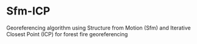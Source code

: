 # Sfm-ICP
Georeferencing algorithm using Structure from Motion (Sfm) and Iterative Closest Point (ICP) for forest fire georeferencing
